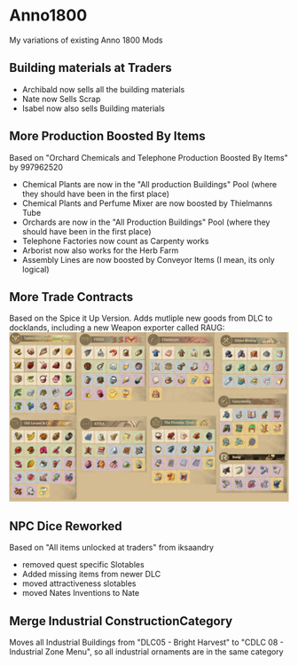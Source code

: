 # Anno1800
My variations of existing Anno 1800 Mods

## Building materials at Traders
- Archibald now sells all the building materials
- Nate now Sells Scrap
- Isabel now also sells Building materials

## More Production Boosted By Items
Based on "Orchard Chemicals and Telephone Production Boosted By Items" by 997962520

- Chemical Plants are now in the "All production Buildings" Pool (where they should have been in the first place)
- Chemical Plants and Perfume Mixer are now boosted by Thielmanns Tube
- Orchards are now in the "All Production Buildings"  Pool (where they should have been in the first place)
- Telephone Factories now count as Carpenty works
- Arborist now also works for the Herb Farm
- Assembly Lines are now boosted by Conveyor Items (I mean, its only logical)

## More Trade Contracts
Based on the Spice it Up Version.
Adds mutliple new goods from DLC to docklands, including a new Weapon exporter called RAUG:
![New Trade Contracts](MoreTradeContracts.jpg)
 
## NPC Dice Reworked
Based on "All items unlocked at traders" from iksaandry
- removed quest specific Slotables
- Added missing items from newer DLC
- moved attractiveness slotables
- moved Nates Inventions to Nate

##  Merge Industrial ConstructionCategory
Moves all Industrial Buildings from "DLC05 - Bright Harvest" to "CDLC 08 - Industrial Zone Menu", so all industrial ornaments are in the same category

